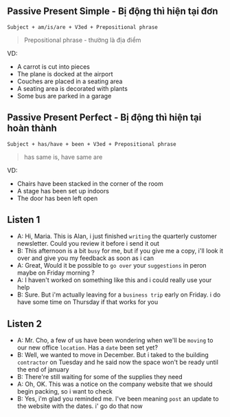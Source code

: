 ## Passive Present Simple - Bị động thì hiện tại đơn

` Subject + am/is/are + V3ed + Prepositional phrase `
> Prepositional phrase - thường là địa điểm

VD:
- A carrot is cut into pieces
- The plane is docked at the airport
- Couches are placed in a seating area
- A seating area is decorated with plants
- Some bus are parked in a garage

## Passive Present Perfect - Bị động thì hiện tại hoàn thành

` Subject + has/have + been + V3ed + Prepositional phrase `
> has same is, have same are

VD:
- Chairs have been stacked in the corner of the room
- A stage has been set up indoors
- The door has been left open

## Listen 1

- A:  Hi, Maria. This is Alan, i just finished `writing` the quarterly customer newsletter. Could you review it before i send it out
- B:  This afternoon is a bit `busy` for me, but if you give me a copy, i'll look it over and give you my feedback as soon as i can
- A:  Great, Would it be possible to `go over` your `suggestions` in peron maybe on Friday morning ?
- A:  I haven't worked on something like this and i could really use your help
- B:  Sure. But i'm actually leaving for a `business trip` early on Friday. i do have some time on Thursday if that works for you

## Listen 2

- A:  Mr. Cho, a few of us have been wondering when we'll be `moving` to our new office `location`. Has a `date` been set yet?
- B:  Well, we wanted to move in December. But i taked to the building `contractor` on Tuesday and he said now the space won't be ready until the end of january
- B:  There're still waiting for some of the supplies they need
- A:  Oh, OK. This was a notice on the company website that we should begin packing, so i want to check
- B:  Yes, i'm glad you reminded me. I've been meaning `post` an update to the website with the dates. i' go do that now